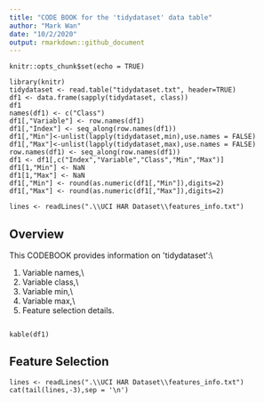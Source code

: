 ```yaml
---
title: "CODE BOOK for the 'tidydataset' data table"
author: "Mark Wan"
date: "10/2/2020"
output: rmarkdown::github_document
---
```


```{r setup, include=FALSE}
knitr::opts_chunk$set(echo = TRUE)

library(knitr)
tidydataset <- read.table("tidydataset.txt", header=TRUE)
df1 <- data.frame(sapply(tidydataset, class))
df1
names(df1) <- c("Class")
df1[,"Variable"] <- row.names(df1)
df1[,"Index"] <- seq_along(row.names(df1))
df1[,"Min"]<-unlist(lapply(tidydataset,min),use.names = FALSE)
df1[,"Max"]<-unlist(lapply(tidydataset,max),use.names = FALSE)
row.names(df1) <- seq_along(row.names(df1))
df1 <- df1[,c("Index","Variable","Class","Min","Max")]
df1[1,"Min"] <- NaN
df1[1,"Max"] <- NaN
df1[,"Min"] <- round(as.numeric(df1[,"Min"]),digits=2)
df1[,"Max"] <- round(as.numeric(df1[,"Max"]),digits=2)

lines <- readLines(".\\UCI HAR Dataset\\features_info.txt")
```

## **Overview**

This CODEBOOK provides information on 'tidydataset':\
1. Variable names,\
2. Variable class,\
3. Variable min,\
4. Variable max,\
5. Feature selection details.


```{r class_table, echo=FALSE,results='asis'}

kable(df1)
```

## **Feature Selection**

```{r comment='',echo=FALSE}
lines <- readLines(".\\UCI HAR Dataset\\features_info.txt")
cat(tail(lines,-3),sep = '\n')

```